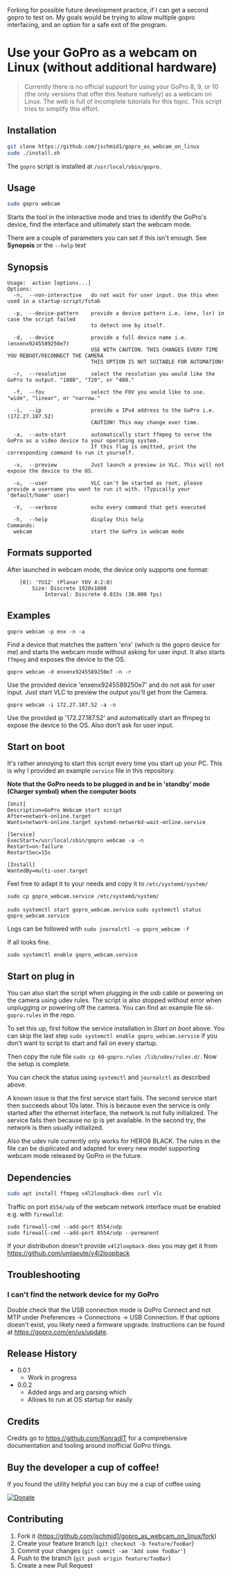 Forking for possible future development practice, if I can get a second gopro to test on. My goals would be trying to allow multiple gopro interfacing, and an option for a safe exit of the program.

# Use your GoPro as a webcam on Linux (without additional hardware)
> Currently there is no official support for using your GoPro 8, 9, or 10 (the only versions that offer this feature natively) as a webcam on Linux. The web is full of incomplete tutorials for this topic. This script tries to simplify this effort.

## Installation

```sh
git clone https://github.com/jschmid1/gopro_as_webcam_on_linux
sudo ./install.sh
```

The `gopro` script is installed at `/usr/local/sbin/gopro`.

## Usage

``` sh
sudo gopro webcam
```

Starts the tool in the interactive mode and tries to identify the GoPro's device, find the interface and ultimately start the webcam mode.

There are a couple of parameters you can set if this isn't enough. See **Synopsis** or the `--help` text


## Synopsis

```
Usage:  action [options...]
Options:
  -n,  --non-interactive   do not wait for user input. Use this when used in a startup-script/fstab

  -p,  --device-pattern    provide a device pattern i.e. (enx, lsr) in case the script failed
                           to detect one by itself.

  -d,  --device            provide a full device name i.e. (enxenx9245589250e7)
                           USE WITH CAUTION. THIS CHANGES EVERY TIME YOU REBOOT/RECONNECT THE CAMERA
                           THIS OPTION IS NOT SUITABLE FOR AUTOMATION!

  -r,  --resolution        select the resolution you would like the GoPro to output. "1080", "720", or "480."
  
  -f,  --fov               select the FOV you would like to use. "wide", "linear", or "narrow."

  -i,  --ip                provide a IPv4 address to the GoPro i.e. (172.27.187.52)
                           CAUTION! This may change over time.
  
  -a,  --auto-start        automatically start ffmpeg to serve the GoPro as a video device to your operating system.
                           If this flag is omitted, print the corresponding command to run it yourself.

  -v,  --preview           Just launch a preview in VLC. This will not expose the device to the OS.

  -u,  --user              VLC can't be started as root, please provide a username you want to run it with. (Typically your 'default/home' user)

  -V,  --verbose           echo every command that gets executed

  -h,  --help              display this help
Commands:
  webcam                   start the GoPro in webcam mode

```

## Formats supported

After launched in webcam mode, the device only supports one format:

```
	[0]: 'YU12' (Planar YUV 4:2:0)
		Size: Discrete 1920x1080
			Interval: Discrete 0.033s (30.000 fps)
```

## Examples

`gopro webcam -p enx -n -a`

Find a device that matches the pattern 'enx' (which is the gopro device for me) and starts the webcam mode without asking for user input. It also starts `ffmpeg` and exposes the device to the OS.

`gopro webcam -d enxenx9245589250e7 -n -r`

Use the provided device 'enxenx9245589250e7' and do not ask for user input. Just start VLC to preview the output you'll get from the Camera.


`gopro webcam -i 172.27.187.52 -a -n`

Use the provided ip '172.27.187.52' and automatically start an ffmpeg to expose the device to the OS. Also don't ask for user input.


## Start on boot

It's rather annoying to start this script every time you start up your PC. This is why I provided an example `service` file in this repository.

**Note that the GoPro needs to be plugged in and be in 'standby' mode (Charger symbol) when the computer boots**


```
[Unit]
Description=GoPro Webcam start script
After=network-online.target
Wants=network-online.target systemd-networkd-wait-online.service

[Service]
ExecStart=/usr/local/sbin/gopro webcam -a -n
Restart=on-failure
RestartSec=15s

[Install]
WantedBy=multi-user.target
```

Feel free to adapt it to your needs and copy it to `/etc/systemd/system/`

`sudo cp gopro_webcam.service /etc/systemd/system/`

`sudo systemctl start gopro_webcam.service`
`sudo systemctl status gopro_webcam.service`

Logs can be followed with `sudo journalctl -u gopro_webcam -f`

If all looks fine.

`sudo systemctl enable gopro_webcam.service`

## Start on plug in

You can also start the script when plugging in the usb cable or powering on the camera using udev rules. The script is also stopped without error when unplugging or powering off the camera. You can find an example file `60-gopro.rules` in the repo.

To set this up, first follow the service installation in *Start on boot* above. You can skip the last step `sudo systemctl enable gopro_webcam.service` if you don't want to script to start and fail on every startup.

Then copy the rule file `sudo cp 60-gopro.rules /lib/udev/rules.d/`. Now the setup is complete.

You can check the status using `systemctl` and `journalctl` as described above.

A known issue is that the first service start fails. The second service start then succeeds about 10s later. This is because even the service is only started after the ethernet interface, the network is not fully initialized. The service fails then because no ip is yet available. In the second try, the network is then usually initialized.

Also the udev rule currently only works for HERO8 BLACK. The rules in the file can be duplicated and adapted for every new model supporting webcam mode released by GoPro in the future.

## Dependencies

```sh
sudo apt install ffmpeg v4l2loopback-dkms curl vlc
```
Traffic on port `8554/udp` of the webcam network interface must be enabled
e.g. with `firewalld`:
```
sudo firewall-cmd --add-port 8554/udp
sudo firewall-cmd --add-port 8554/udp --permanent
```

If your distribution doesn't provide `v4l2loopback-dkms` you may get it from https://github.com/umlaeute/v4l2loopback

## Troubleshooting

### I can't find the network device for my GoPro
Double check that the USB connection mode is GoPro Connect and not MTP under Preferences -> Connections -> USB Connection. If that options doesn't exist, you likely need a firmware upgrade. Instructions can be found at https://gopro.com/en/us/update.

## Release History

* 0.0.1
    * Work in progress
* 0.0.2
    * Added args and arg parsing which
    * Allows to run at OS startup for easily

## Credits

Credits go to https://github.com/KonradIT for a comprehensive documentation and tooling around inofficial GoPro things.

## Buy the developer a cup of coffee!

If you found the utility helpful you can buy me a cup of coffee using

[![Donate](https://www.paypalobjects.com/webstatic/en_US/i/btn/png/silver-pill-paypal-44px.png)](https://www.paypal.com/donate?hosted_button_id=MKPX7GG6MMER8)


## Contributing

1. Fork it (<https://github.com/jschmid1/gopro_as_webcam_on_linux/fork>)
2. Create your feature branch (`git checkout -b feature/fooBar`)
3. Commit your changes (`git commit -am 'Add some fooBar'`)
4. Push to the branch (`git push origin feature/fooBar`)
5. Create a new Pull Request
